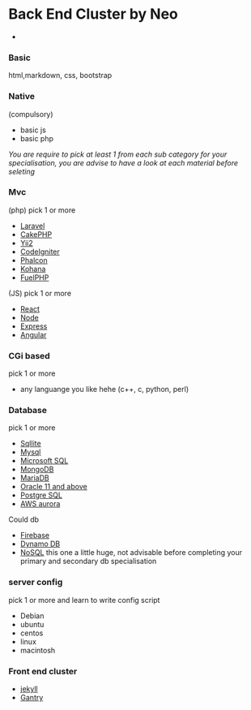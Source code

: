 # Back End Cluster by Neo
-

### Basic

html,markdown, css, bootstrap

### Native 

(compulsory) 

- basic js
- basic php

*You are require to pick at least 1 from each sub category for your specialisation, you are advise to have a look at each material before seleting* 

### Mvc

(php) pick 1 or more
- [Laravel](https://laravel.com/)
- [CakePHP](http://cakephp.org/)
- [Yii2](http://www.yiiframework.com/)
- [CodeIgniter](https://www.codeigniter.com/)
- [Phalcon](https://phalconphp.com/en/)
- [Kohana](http://kohanaframework.org/)
- [FuelPHP](http://fuelphp.com/)

(JS) pick 1 or more
- [React](https://facebook.github.io/react/)
- [Node](https://nodejs.org/en/)
- [Express](http://expressjs.com/)
- [Angular](https://angularjs.org/)

### CGi based

pick 1 or more

- any languange you like hehe (c++, c, python, perl)

### Database 

pick 1 or more

- [Sqllite](https://www.sqlite.org/)
- [Mysql](https://www.mysql.com/)
- [Microsoft SQL](https://www.microsoft.com/en-us/server-cloud/products/sql-server/)
- [MongoDB](https://www.mongodb.org/)
- [MariaDB](https://mariadb.org/)
- [Oracle 11 and above](http://www.oracle.com/index.html)
- [Postgre SQL](http://www.postgresql.org/)
- [AWS aurora](https://aws.amazon.com/rds/aurora/)

Could db
- [Firebase](https://www.firebase.com/)
- [Dynamo DB](https://aws.amazon.com/documentation/dynamodb/)
- [NoSQL](http://nosql-database.org/) this one a little huge, not advisable before completing your primary and secondary db specialisation 



### server config 

pick 1 or more and learn to write config script

- Debian
- ubuntu
- centos
- linux
- macintosh

### Front end cluster

- [jekyll](https://jekyllrb.com/)
- [Gantry](http://gantry.org/)